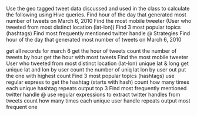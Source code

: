 Use the geo tagged tweet data discussed and used in the class to calculate the following using Hive queries.
Find hour of the day that generated most number of tweets on March 6, 2010 Find the most mobile tweeter
(User who tweeted from most distinct location (lat-lon)) Find 3 most popular topics (hashtags) 
Find most frequently mentioned twitter handle @ Strategies Find hour of the day that generated 
most number of tweets on March 6, 2010

get all records for march 6
get the hour of tweets
count the number of tweets by hour
get the hour with most tweets Find the most mobile tweeter User who tweeted from most distinct location (lat-lon)
unique lat & long
get unique lat and lon by user
count the number of uniq lat lon by user
out put the one with highest count Find 3 most popular topics (hashtags)
use regular express to get the hashtag (starts with hash)
count how many times each unique hashtag repeats
output top 3 Find most frequently mentioned twitter handle @
use regular expressions to extract twitter handles from tweets
count how many times each unique user handle repeats
output most frequent one
